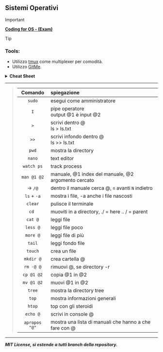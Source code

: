 ## Sistemi Operativi
> [!IMPORTANT]
> **[Coding for OS - (Exam)](../../tree/c_files)**

> [!TIP]
>### Tools:
>- Utilizzo [tmux](https://github.com/tmux/tmux) come multiplexer per comodità.
>- Utilizzo [GitMe](https://github.com/Raven-s-Soul/GitMe). 

<details>
<summary><b>Cheat Sheet</b></summary><br>
<details>
<summary>docker</summary><br>

>| Comando | spiegazione |
>| :--: | :-- |
>| docker exec -it os2425 bash | Add a new terminal in the same docker instance |
>| docker container start os2425 | Start os2425 |
>| docker container attach os2425 | Attach to os2425 |
</details>

<details>
<summary>tmux</summary><br>

>- My usualy **tmux comodity commads**, `Ctrl + b` followed by:
>  
>| Key | spiegazione |
>| :--: | :-- |  
>| `w` | select window |
>| `c` | new window |
>| `x` | delete pannel |
>| `"` or `%` | add vertical or orizonal pannel |
>| `<Any arrow key>` or `o` | select pannel |
>| `[` | Scrolling mode |
>| `?` | tmux in console guide |
</details>

> **nano** easy text editor `Ctrl + <Key>`

> `Ctrl + c` break process
> 
> `Ctrl + l` clear console 

<details>
<summary>How to setup GitMe for os2425</summary><br>
  
>1) Step Clone
>```diff
>git clone https://github.com/Raven-s-Soul/GitMe.git
>cd GitMe/GitMe
>```
>2) Step Edit macro.h
>```diff
>+ #define REPOSITORY_NAME "GameSaves" -> "SistemiOperativi" or whatever
>```
>3) Step Compile
>```diff
>- if you have access to CMake or root/sudo use the .sh file from the main folder and your done
>g++ -o GitMeOS main.cpp main.h macro.cpp macro.h commmands.cpp commands.h
>```
>4) Step Log in GitHub ... (Hard)
>```diff
>git config --global user.name "yourUsername"
>git config --global user.email "your@email.dot"
>git config --global user.password "yourPersonalAccessToken"
>- you can find them in .gitconfig file in the home folder
>git config --global credential.helper store
>git config advice.addIgnoredFile false
>- usefull config to set
>```
><s> 5) Step Move the exec to /bin folder </s>
>
>5) Step .... use it from home since you got no perms
>```diff
>./GitMeOS ./<whatever>
>- Make sure you got no "/" afer the folder name... the tab usualy add / after
>- At least until GitMe get updated
>```
>
>[Make your Personal Access Token](https://docs.github.com/en/authentication/keeping-your-account-and-data-secure/managing-your-personal-access-tokens#creating-a-fine-grained-personal-access-token) (Actualy mid)
>
><details>
><summary>My settings</summary><br>
>   
>>Only select repositories and no expiration date.
>>- AttestationsAccess: Read-only
>>- Commit statusesAccess: Read and write
>>- ContentsAccess: Read and write
>>- Merge queuesAccess: Read and write
>>- MetadataAccess: Read-only
></details> <!-- My Settings  -->
</details> <!-- GitMe  -->
</details> <!-- Cheat Sheet  -->

***

>| Comando | spiegazione |
>| :--: | :-- |
>| `sudo` | esegui come amministratore |
>| `I` | pipe operatore <br> output @1 è input @2 |
>| `>` | scrivi dentro @ <br> ls > ls.txt |
>| `>>` | scrivi infondo dentro @ <br>  ls >> ls.txt  |
>| `pwd` | mostra la directory |
>| `nano` | text editor |
>| `watch ps` | track process |
>| `man @1 @2` | manuale, @1 index del manuale, @2 argomento cercato |
>| -> `/@` | dentro il manuale cerca @, `n` avanti `N` indietro |
>| `ls` + `-a` | mostra i file, -a anche i file nascosti |
>| `clear` | pulisce il terminale |
>| `cd `| muoviti in a directory, ./ = here .. / = parent |
>| `cat @` | leggi file |
>| `less @`| leggi file poco |
>| `more @`| leggi file di più|
>|`tail`| leggi fondo file|
>|`touch`| crea un file |
>| `mkdir @`| crea cartella @ |
>| `rm -@ @`| rimuovi @, se directory -r |
>| `cp @1 @2`| copia @1 in @2 |
>| `mv @1 @2`| muovi @1 in @2 |
>|`tree`| mostra la directory tree|
>|`top`| mostra informazioni generali |
>|`htop`| top con gli steroidi |
>| `echo @` | scrivi in console @ |
>| `apropos "@"` | mostra una lista di manuali che hanno a che fare con @ |

<!--
| A | B |
| `###` | ### <br> <details> <summary>Example: </summary><br> ### </details> |

Todo
journal
-->

***

***<p style="align:center;">MIT License, si estende a tutti branch della repository.</p>***

